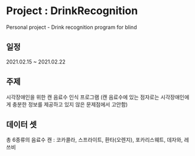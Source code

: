 # Project : DrinkRecognition
Personal project - Drink recognition program for blind

## 일정
2021.02.15 ~ 2021.02.22

## 주제
시각장애인을 위한 캔 음료수 인식 프로그램
(캔 음료수에 있는 점자로는 시각장애인에게 충분한 정보를 제공하고 있지 않은 문제점에서 고안함)

## 데이터 셋
총 6종류의 음료수 캔 : 코카콜라, 스프라이트, 환타(오렌지), 포카리스웨트, 데자와, 레쓰비
